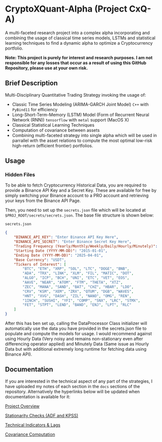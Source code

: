 # CryptoXQuant-Alpha (Project CxQ-A)
A multi-faceted research project into a complex alpha incorporating and combining the usage of classical time series models, LSTMs and statistical learning techniques to find a dynamic alpha to optimize a Cryptocurrency portfolio. 

**Note: This project is purely for interest and research purposes. I am not responsible for any losses that occur as a result of using this GitHub Repository, please use at your own risk.**

## Brief Description
Multi-Disciplinary Quantitative Trading Strategy invoking the usage of:
- Classic Time Series Modeling (ARIMA-GARCH Joint Model) `C++` with `PyBind11` for efficiency
- Long-Short-Term-Memory (LSTM) Model (Form of Recurrent Neural Network (RNN)) `tensorflow` with `metal` support (MacOS X)
- Classical Statistical Learning Techniques
- Computation of covariance between assets
- Combining multi-faceted strategy into single alpha which will be used in parrallel with the asset relations to compute the most optimal low-risk high-return (efficient frontier) portfolios. 

## Usage
### Hidden Files
To be able to fetch Cryptocurrency Historical Data, you are required to provide a Binance API Key and a Secret Key. These are available for free by simply switching your Binance account to a PRO account and retrieving your keys from the Binance API Page. 

Then, you need to set up the `secrets.json` file which will be located at `$PROJ_ROOT/secrets/secrets.json`. The base file structure is shown below:

`secrets.json`

```json
{
    "BINANCE_API_KEY": "Enter Binance API Key Here", 
    "BINANCE_API_SECRET": "Enter Binance Secret Key Here",
    "Trading Frequency (Yearly/Monthly/Weekly/Daily/Hourly/Minutely)": "Daily",
    "Starting Date (YYYY-MM-DD)": "2015-01-01", 
    "Ending Date (YYYY-MM-DD)": "2025-04-01",
    "Base Currency": "USDT", 
    "Tickers of Interest": [
        "BTC", "ETH", "XRP", "SOL", "LTC", "DOGE", "BNB", 
        "ADA", "TRX", "LINK", "XLM", "FIL", "MATIC", "DOT",
        "ALGO", "ICP", "BCH", "UNI", "ETC", "VET", "EOS", 
        "AAVE", "NEAR", "ATOM", "FTM", "THETA", "XTZ", 
        "ZEC", "MANA", "SAND", "BAT", "CHZ", "HBAR", "LDO",
        "CRV", "KSM", "XEM", "ZRX", "QTUM", "DGB", "WAVES",
        "HNT", "XVG", "DASH", "ZIL", "NANO", "OMG", "REN",
        "1INCH", "SUSHI", "YFI", "COMP", "SNX", "LRC", "STMX",
        "FET", "STPT", "LEND", "BAND", "ENJ", "LPT", "RLC"
    ]
}
```
After this has ben set up, calling the DataProcessor Class initializer will automatically use the data you have provided in the secrets.json file to populate and compute the models for usage. I would recommend against using Hourly Data (Very noisy and remains non-stationary even after differencing operator applied) and Minutely Data (Same issue as Hourly Data but with additional extremely long runtime for fetching data using Binance API). 

## Documentation 
If you are interested in the technical aspect of any part of the strategies, I have uploaded my notes of each section in the `docs` sections of the repository. Alternatively the hyperlinks below will be updated when documentation is available for it:

[Project Overview](docs/overview.md)

[Stationarity Checks (ADF and KPSS)](docs/stationarity_checks.md)

[Technical Indicators & Lags](docs/technical_indicators_lags.md)

[Covariance Computation](docs/covariance_computation.md)
